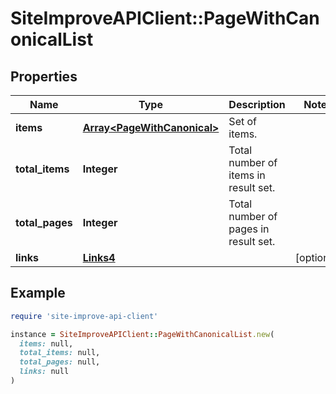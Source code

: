 # SiteImproveAPIClient::PageWithCanonicalList

## Properties

| Name | Type | Description | Notes |
| ---- | ---- | ----------- | ----- |
| **items** | [**Array&lt;PageWithCanonical&gt;**](PageWithCanonical.md) | Set of items. |  |
| **total_items** | **Integer** | Total number of items in result set. |  |
| **total_pages** | **Integer** | Total number of pages in result set. |  |
| **links** | [**Links4**](Links4.md) |  | [optional] |

## Example

```ruby
require 'site-improve-api-client'

instance = SiteImproveAPIClient::PageWithCanonicalList.new(
  items: null,
  total_items: null,
  total_pages: null,
  links: null
)
```

